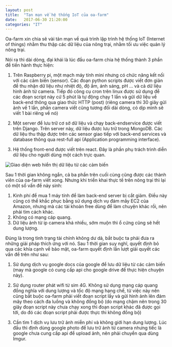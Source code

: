 ```yaml
---
layout: post
title:  "Tạn mạn về hệ thống IoT của oa-farm"
date:   2017-06-30 21:20:00
categories: "IT"
---
```


Oa-farm xin chia sẽ vài tản mạn về quá trình lập trình hệ thống IoT (Internet of things) nhằm thu thập các dữ liệu của nông trại, nhằm tối ưu việc quản lý nông trại.

Nói ra thì dài dòng, đại khái là lúc đầu oa-farm chia hệ thống thành 3 phần để tiến hành thực hiện:

1. Trên Raspberry pi, một mạch máy tính mini nhưng có chức năng kết nối với các cảm biến (sensor). Các đoạn python scripts được viết đơn giản để thu nhận dữ liệu như nhiệt độ, độ ẩm, ánh sáng, pH ... và cả dữ liệu hình ảnh từ camera. Tiếp đó công cụ cron trên linux được sử dụng để các đoạn script này cứ 5 phút là tự động chạy 1 lần và gửi dữ liệu về back-end thông qua giao thức HTTP (post) (riêng camera thì 30 giây gửi ảnh về 1 lần, phần camera viết cũng tương đối dài dòng, có dịp mình sẽ viết 1 bài riêng về nó)


2. Một server để lưu trữ cơ sở dữ liệu và chạy back-endservice được viết trên Django. Trên server này, dữ liệu được lưu trữ trong MongoDB. Các dữ liệu thu thập được trên các sensor giao tiếp với back-end services và database thông qua rest-full api (Application programming interface).

3. Hệ thống front-end được viết trên react. Đây là phần phụ trách trình diễn dữ liệu cho người dùng một cách trực quan.

![Giao diện web hiển thị dữ liệu từ các cảm biến](http://i.imgur.com/27UXWTT.png)

Sau 1 thời gian không ngắn, cả ba phần trên cuối cùng cũng được các thành viên của oa-farm viết xong. Nhưng khi triển khai thực tế trên nông trại thì lại có một số vấn đề nảy sinh:

1. Kinh phí để mua 1 máy tính để làm back-end server bị cắt giảm. Điều này cũng có thể khắc phục bằng sử dụng dịch vụ đám mây EC2 của Amazon, nhưng mà các tài khoản free dùng để làm chuyện khác rồi, nên phải tìm cách khác.
2. Không có mạng cáp quang.
3. Dữ liệu ảnh từ ip camera khá nhiều, sớm muộn thì ổ cứng cũng sẽ hết dung lượng.

Đúng là trong tình trạng tài chính không dư dả, bắt buộc ta phải đưa ra những giải pháp thích ứng với nó. Sau 1 thời gian suy nghĩ, quyết định bỏ qua các khía cạnh về bảo mật, oa-farm quyết định lần lượt giải quyết các vấn đề trên như sau:

1. Sử dụng dịch vụ google docs của google để lưu dữ liệu từ các cảm biến (may mà google có cung cấp api cho google drive để thực hiện chuyện này).

2. Sử dụng router phát wifi từ sim 4G. Không sử dụng mạng cáp quang đồng nghĩa với dung lượng và tốc độ mạng hạng chế, từ việc này nên cũng bắt buộc oa-farm phải viết đoạn script lấy và gửi hình ảnh lên đám mây theo cách đa luồng và không đồng bộ (do mạng chậm nên trong 30 giây đoạn script này chưa chạy xong thì đoạn script khác đã được gọi tới, do đó các đoạn script phải được thực thi không đồng bộ)

3. Cần tìm 1 dịch vụ lưu trữ ảnh miễn phí và không giới hạn dung lượng. Lúc đầu thì định dùng google photo để lưu trữ ảnh từ camera nhưng tiếc là google chưa cung cấp api để upload ảnh, nên phải chuyển qua dùng Imgur.
